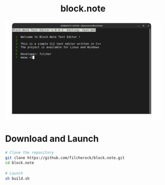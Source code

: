 <h1 align="center">block.note</h1>
<img src="bn1-github.png">

# Download and Launch
``` bash
# Clone the repository
git clone https://github.com/filcherock/block.note.git
cd block.note

# Launch
sh build.sh
```
